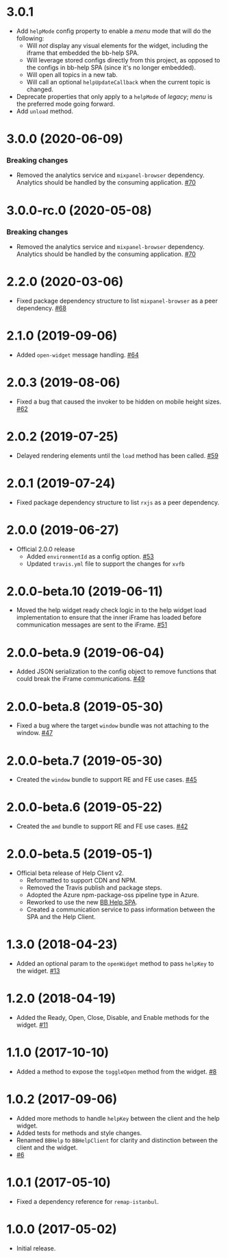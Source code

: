 # 3.0.1

- Add `helpMode` config property to enable a _menu_ mode that will do the following:
  - Will _not_ display any visual elements for the widget, including the iframe that embedded the bb-help SPA.
  - Will leverage stored configs directly from this project, as opposed to the configs in bb-help SPA (since it's no longer embedded).
  - Will open all topics in a new tab.
  - Will call an optional `helpUpdateCallback` when the current topic is changed.
- Deprecate properties that only apply to a `helpMode` of _legacy_; _menu_ is the preferred mode going forward.
- Add `unload` method.

# 3.0.0 (2020-06-09)

### Breaking changes

- Removed the analytics service and `mixpanel-browser` dependency. Analytics should be handled by the consuming application. [#70](https://github.com/blackbaud/help-client/pull/70)

# 3.0.0-rc.0 (2020-05-08)

### Breaking changes

- Removed the analytics service and `mixpanel-browser` dependency. Analytics should be handled by the consuming application. [#70](https://github.com/blackbaud/help-client/pull/70)

# 2.2.0 (2020-03-06)
- Fixed package dependency structure to list `mixpanel-browser` as a peer dependency. [#68](https://github.com/blackbaud/help-client/pull/68)

# 2.1.0 (2019-09-06)

- Added `open-widget` message handling. [#64](https://github.com/blackbaud/help-client/pull/64)

# 2.0.3 (2019-08-06)

- Fixed a bug that caused the invoker to be hidden on mobile height sizes. [#62](https://github.com/blackbaud/help-client/pull/62)

# 2.0.2 (2019-07-25)

- Delayed rendering elements until the `load` method has been called. [#59](https://github.com/blackbaud/help-client/pull/59)

# 2.0.1 (2019-07-24)

- Fixed package dependency structure to list `rxjs` as a peer dependency.

# 2.0.0 (2019-06-27)

- Official 2.0.0 release
  - Added `environmentId` as a config option. [#53](https://github.com/blackbaud/help-client/pull/53)
  - Updated `travis.yml` file to support the changes for `xvfb`

# 2.0.0-beta.10 (2019-06-11)

- Moved the help widget ready check logic in to the help widget load implementation to ensure that the inner iFrame has loaded before communication messages are sent to the iFrame. [#51](https://github.com/blackbaud/help-client/pull/51)

# 2.0.0-beta.9 (2019-06-04)

- Added JSON serialization to the config object to remove functions that could break the iFrame communications. [#49](https://github.com/blackbaud/help-client/pull/49)

# 2.0.0-beta.8 (2019-05-30)

- Fixed a bug where the target `window` bundle was not attaching to the window. [#47](https://github.com/blackbaud/help-client/pull/47)

# 2.0.0-beta.7 (2019-05-30)

- Created the `window` bundle to support RE and FE use cases. [#45](https://github.com/blackbaud/help-client/pull/45)

# 2.0.0-beta.6 (2019-05-22)

- Created the `amd` bundle to support RE and FE use cases. [#42](https://github.com/blackbaud/help-client/pull/42)

# 2.0.0-beta.5 (2019-05-1)

- Official beta release of Help Client v2.
  - Reformatted to support CDN and NPM.
  - Removed the Travis publish and package steps.
  - Adopted the Azure npm-package-oss pipeline type in Azure.
  - Reworked to use the new [BB Help SPA](https://host.nxt.blackbaud.com/bb-help/).
  - Created a communication service to pass information between the SPA and the Help Client.

# 1.3.0 (2018-04-23)

- Added an optional param to the `openWidget` method to pass `helpKey` to the widget. [#13](https://github.com/blackbaud/help-client/pull/13)

# 1.2.0 (2018-04-19)

- Added the Ready, Open, Close, Disable, and Enable methods for the widget. [#11](https://github.com/blackbaud/help-client/pull/11)

# 1.1.0 (2017-10-10)

- Added a method to expose the `toggleOpen` method from the widget. [#8](https://github.com/blackbaud/help-client/pull/8)

# 1.0.2 (2017-09-06)

- Added more methods to handle `helpKey` between the client and the help widget.
- Added tests for methods and style changes.
- Renamed `BBHelp` to `BBHelpClient` for clarity and distinction between the client and the widget.
- [#6](https://github.com/blackbaud/help-client/pull/6)

# 1.0.1 (2017-05-10)

- Fixed a dependency reference for `remap-istanbul`.

# 1.0.0 (2017-05-02)

- Initial release.
